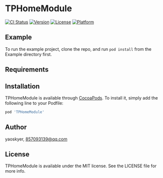 # TPHomeModule

[![CI Status](https://img.shields.io/travis/yaoskyer/TPHomeModule.svg?style=flat)](https://travis-ci.org/yaoskyer/TPHomeModule)
[![Version](https://img.shields.io/cocoapods/v/TPHomeModule.svg?style=flat)](https://cocoapods.org/pods/TPHomeModule)
[![License](https://img.shields.io/cocoapods/l/TPHomeModule.svg?style=flat)](https://cocoapods.org/pods/TPHomeModule)
[![Platform](https://img.shields.io/cocoapods/p/TPHomeModule.svg?style=flat)](https://cocoapods.org/pods/TPHomeModule)

## Example

To run the example project, clone the repo, and run `pod install` from the Example directory first.

## Requirements

## Installation

TPHomeModule is available through [CocoaPods](https://cocoapods.org). To install
it, simply add the following line to your Podfile:

```ruby
pod 'TPHomeModule'
```

## Author

yaoskyer, 857093139@qq.com

## License

TPHomeModule is available under the MIT license. See the LICENSE file for more info.
